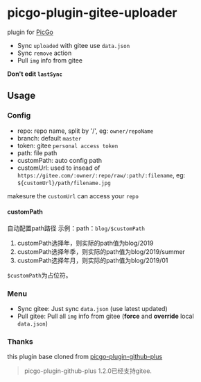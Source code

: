 # picgo-plugin-gitee-uploader

plugin for [PicGo](https://github.com/Molunerfinn/PicGo)

- Sync `uploaded` with gitee use `data.json`
- Sync `remove` action
- Pull `img` info from gitee

**Don't edit `lastSync`**

## Usage

### Config

- repo: repo name, split by '/', eg: `owner/repoName`
- branch: default `master`
- token: gitee `personal access token`
- path: file path
- customPath: auto config path
- customUrl: used to insead of `https://gitee.com/:owner/:repo/raw/:path/:filename`, eg: `${customUrl}/path/filename.jpg`

makesure the `customUrl` can access your `repo`
#### customPath
自动配置path路径
示例：path：`blog/$customPath`
1. customPath选择年，则实际的path值为blog/2019
2. customPath选择年季，则实际的path值为blog/2019/summer
3. customPath选择年月，则实际的path值为blog/2019/01

`$customPath`为占位符。

### Menu

- Sync gitee: Just sync `data.json` (use latest updated)
- Pull gitee: Pull all `img` info from gitee (**force** and **override** local `data.json`)

### Thanks
this plugin base cloned from [picgo-plugin-github-plus](https://github.com/zWingz/picgo-plugin-github-plus) 
>picgo-plugin-github-plus 1.2.0已经支持gitee.